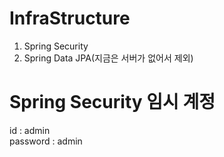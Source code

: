 # InfraStructure

1. Spring Security  
2. Spring Data JPA(지금은 서버가 없어서 제외)  

# Spring Security 임시 계정

id : admin  
password : admin